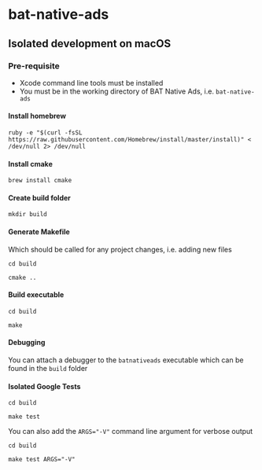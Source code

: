 # bat-native-ads

## Isolated development on macOS

### Pre-requisite

- Xcode command line tools must be installed
- You must be in the working directory of BAT Native Ads, i.e. `bat-native-ads`

#### Install homebrew

```
ruby -e "$(curl -fsSL https://raw.githubusercontent.com/Homebrew/install/master/install)" < /dev/null 2> /dev/null
```

#### Install cmake

```
brew install cmake
```

#### Create build folder

```
mkdir build
```

#### Generate Makefile

Which should be called for any project changes, i.e. adding new files

```
cd build

cmake ..
```

#### Build executable

```
cd build

make
```

#### Debugging

You can attach a debugger to the `batnativeads` executable which can be found in the `build` folder

#### Isolated Google Tests

```
cd build

make test
```

You can also add the `ARGS="-V"` command line argument for verbose output

```
cd build

make test ARGS="-V"
```
